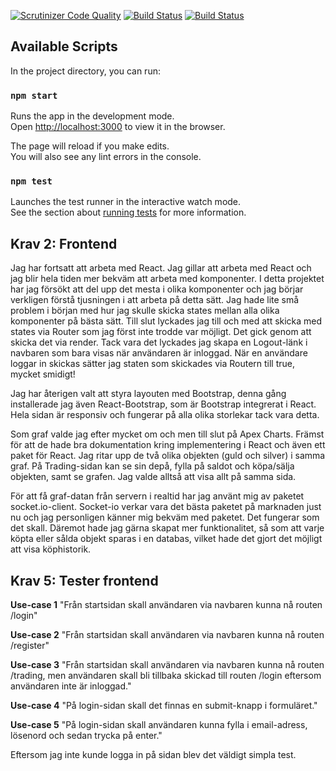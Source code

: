 [![Scrutinizer Code Quality](https://scrutinizer-ci.com/g/Blixter/Trading/badges/quality-score.png?b=master)](https://scrutinizer-ci.com/g/Blixter/Trading/?branch=master)
[![Build Status](https://scrutinizer-ci.com/g/Blixter/Trading/badges/build.png?b=master)](https://scrutinizer-ci.com/g/Blixter/Trading/build-status/master)
[![Build Status](https://travis-ci.org/Blixter/Trading.svg?branch=master)](https://travis-ci.org/Blixter/Trading)


## Available Scripts

In the project directory, you can run:

### `npm start`

Runs the app in the development mode.<br />
Open [http://localhost:3000](http://localhost:3000) to view it in the browser.

The page will reload if you make edits.<br />
You will also see any lint errors in the console.

### `npm test`

Launches the test runner in the interactive watch mode.<br />
See the section about [running tests](https://facebook.github.io/create-react-app/docs/running-tests) for more information.

## Krav 2: Frontend

Jag har fortsatt att arbeta med React. Jag gillar att arbeta med React och jag blir hela tiden mer bekväm att arbeta med komponenter. I detta projektet har jag försökt att del upp det mesta i olika komponenter och jag börjar verkligen förstå tjusningen i att arbeta på detta sätt. Jag hade lite små problem i början med hur jag skulle skicka states mellan alla olika komponenter på bästa sätt. Till slut lyckades jag till och med att skicka med states via Router som jag först inte trodde var möjligt. Det gick genom att skicka det via render. Tack vara det lyckades jag skapa en Logout-länk i navbaren som bara visas när användaren är inloggad. När en användare loggar in skickas sätter jag staten som skickades via Routern till true, mycket smidigt!

Jag har återigen valt att styra layouten med Bootstrap, denna gång installerade jag även React-Bootstrap, som är Bootstrap integrerat i React. Hela sidan är responsiv och fungerar på alla olika storlekar tack vara detta.

Som graf valde jag efter mycket om och men till slut på Apex Charts. Främst för att de hade bra dokumentation kring implementering i React och även ett paket för React. Jag ritar upp de två olika objekten (guld och silver) i samma graf. På Trading-sidan kan se sin depå, fylla på saldot och köpa/sälja objekten, samt se grafen. Jag valde alltså att visa allt på samma sida.

För att få graf-datan från servern i realtid har jag använt mig av paketet socket.io-client. Socket-io verkar vara det bästa paketet på marknaden just nu och jag personligen känner mig bekväm med paketet. Det fungerar som det skall. Däremot hade jag gärna skapat mer funktionalitet, så som att varje köpta eller sålda objekt sparas i en databas, vilket hade det gjort det möjligt att visa köphistorik.

## Krav 5: Tester frontend

**Use-case 1** "Från startsidan skall användaren via navbaren kunna nå routen /login"

**Use-case 2** "Från startsidan skall användaren via navbaren kunna nå routen /register"

**Use-case 3** "Från startsidan skall användaren via navbaren kunna nå routen /trading, men användaren skall bli tillbaka skickad till routen /login eftersom användaren inte är inloggad."

**Use-case 4** "På login-sidan skall det finnas en submit-knapp i formuläret."

**Use-case 5** "På login-sidan skall användaren kunna fylla i email-adress, lösenord och sedan trycka på enter."


Eftersom jag inte kunde logga in på sidan blev det väldigt simpla test.

